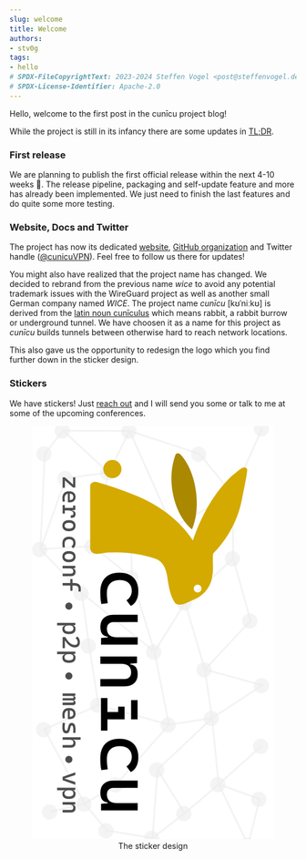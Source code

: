 ```yaml
---
slug: welcome
title: Welcome
authors:
- stv0g
tags:
- hello
# SPDX-FileCopyrightText: 2023-2024 Steffen Vogel <post@steffenvogel.de>
# SPDX-License-Identifier: Apache-2.0
---
```


Hello, welcome to the first post in the cunīcu project blog!

While the project is still in its infancy there are some updates in [TL;DR](https://en.wikipedia.org/wiki/TL;DR).

### First release

We are planning to publish the first official release within the next 4-10 weeks 🎉.
The release pipeline, packaging and self-update feature and more has already been implemented.
We just need to finish the last features and do quite some more testing.

### Website, Docs and Twitter

The project has now its dedicated [website](https://cunicu.li), [GitHub organization](https://github.com/cunicu) and Twitter handle ([@cunicuVPN](https://twitter.com/cunicuVPN)).
Feel free to follow us there for updates!

You might also have realized that the project name has changed. We decided to rebrand from the previous name _wice_ to avoid any potential trademark issues with the WireGuard project as well as another small German company named _WICE_.
The project name _cunīcu_ \[kʊˈniːkʊ\] is derived from the [latin noun cunīculus](https://en.wiktionary.org/wiki/cuniculus#Latin) which means rabbit, a rabbit burrow or underground tunnel. We have choosen it as a name for this project as _cunīcu_ builds tunnels between otherwise hard to reach network locations.

This also gave us the opportunity to redesign the logo which you find further down in the sticker design.


### Stickers

We have stickers! Just [reach out](/docs/contact) and I will send you some or talk to me at some of the upcoming conferences.

<figure>
    <center>
        <img src="/img/cunicu_sticker.svg" alt="The sticker design" style={{transform: "rotate(270deg)"}} />
        <figcaption>The sticker design</figcaption>
    </center>
</figure>

